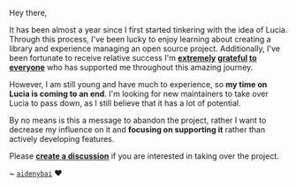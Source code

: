 Hey there,

It has been almost a year since I first started tinkering with the idea of Lucia. Through this process, I've been lucky to enjoy learning about creating a library and experience managing an open source project. Additionally, I've been fortunate to receive relative success I'm **[extremely](https://github.com/aidenybai/lucia/graphs/contributors) [grateful](https://news.ycombinator.com/item?id=24887968) [to](https://www.reddit.com/r/opensource/comments/jhi523/lucia_the_3kb_jquery_replacement/) [everyone](https://github.com/aidenybai/lucia/stargazers)** who has supported me throughout this amazing journey.

However, I am still young and have much to experience, so **my time on Lucia is coming to an end**. I'm looking for new maintainers to take over Lucia to pass down, as I still believe that it has a lot of potential.

By no means is this a message to abandon the project, rather I want to decrease my influence on it and **focusing on supporting it** rather than actively developing features.

Please [**create a discussion**](https://github.com/aidenybai/lucia/discussions/new) if you are interested in taking over the project.

~ [`aidenybai`](https://github.com/aidenybai) ♥
